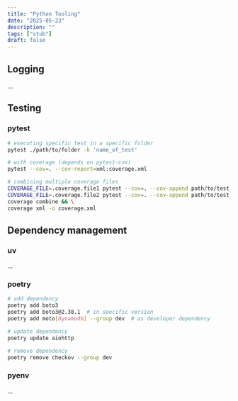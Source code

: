```yaml
---
title: "Python Tooling"
date: "2025-05-23"
description: ""
tags: ["stub"]
draft: false
---
```


## Logging
...

## Testing

### pytest
```bash
# executing specific test in a specific folder
pytest ./path/to/folder -k 'name_of_test'

# with coverage (depends on pytest-cov)
pytest --cov=. --cov-report=xml:coverage.xml

# combining multiple coverage files 
COVERAGE_FILE=.coverage.file1 pytest --cov=. --cov-append path/to/test_folder_1 && \
COVERAGE_FILE=.coverage.file2 pytest --cov=. --cov-append path/to/test_folder_2 && \
coverage combine && \
coverage xml -o coverage.xml
```

## Dependency management

### uv
...


### poetry
```bash
# add dependency
poetry add boto3
poetry add boto3@2.38.1  # in specific version
poetry add moto[dynamodb] --group dev  # as developer dependency

# update dependency
poetry update aiohttp

# remove dependency
poetry remove checkov --group dev
```

### pyenv
...
